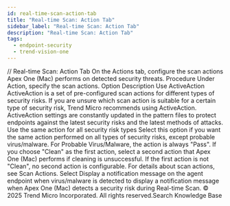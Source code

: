 ```yaml
---
id: real-time-scan-action-tab
title: "Real-time Scan: Action Tab"
sidebar_label: "Real-time Scan: Action Tab"
description: "Real-time Scan: Action Tab"
tags:
  - endpoint-security
  - trend-vision-one
---
```


/*<![CDATA[*/ $('#title').html($('meta[name=map-description]').attr('content')); /*]]>*/ Real-time Scan: Action Tab On the Actions tab, configure the scan actions Apex One (Mac) performs on detected security threats. Procedure Under Action, specify the scan actions. Option Description Use ActiveAction ActiveAction is a set of pre-configured scan actions for different types of security risks. If you are unsure which scan action is suitable for a certain type of security risk, Trend Micro recommends using ActiveAction. ActiveAction settings are constantly updated in the pattern files to protect endpoints against the latest security risks and the latest methods of attacks. Use the same action for all security risk types Select this option if you want the same action performed on all types of security risks, except probable virus/malware. For Probable Virus/Malware, the action is always "Pass". If you choose "Clean" as the first action, select a second action that Apex One (Mac) performs if cleaning is unsuccessful. If the first action is not "Clean", no second action is configurable. For details about scan actions, see Scan Actions. Select Display a notification message on the agent endpoint when virus/malware is detected to display a notification message when Apex One (Mac) detects a security risk during Real-time Scan. © 2025 Trend Micro Incorporated. All rights reserved.Search Knowledge Base